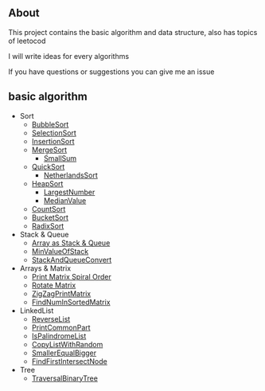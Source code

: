## About  
This project contains the basic algorithm and data structure, also has topics of leetocod 

I will write ideas for every algorithms

If you have questions or suggestions you can give me an issue 


## basic algorithm  
- Sort
    - [BubbleSort](https://github.com/whyalwaysmea/Java-Algorithm/blob/master/sort/BubbleSort.md)    
    - [SelectionSort](https://github.com/whyalwaysmea/Java-Algorithm/blob/master/sort/SelectionSort.md)     
    - [InsertionSort](https://github.com/whyalwaysmea/Java-Algorithm/blob/master/sort/InsertionSort.md)    
    - [MergeSort](https://github.com/whyalwaysmea/Java-Algorithm/blob/master/sort/MergeSort.md)    
        - [SmallSum](https://github.com/whyalwaysmea/Java-Algorithm/blob/master/sort/SmallSum.md)         
    - [QuickSort](https://github.com/whyalwaysmea/Java-Algorithm/blob/master/sort/QuickSort.md)   
        - [NetherlandsSort](https://github.com/whyalwaysmea/Java-Algorithm/blob/master/sort/NetherlandsSort.md)    
    - [HeapSort](https://github.com/whyalwaysmea/Java-Algorithm/blob/master/sort/HeapSort.md)   
        - [LargestNumber](https://github.com/whyalwaysmea/Java-Algorithm/blob/master/sort/LargestNumber.md)   
        - [MedianValue](https://github.com/whyalwaysmea/Java-Algorithm/blob/master/sort/MedianValue.md)   
    - [CountSort](https://github.com/whyalwaysmea/Java-Algorithm/blob/master/sort/CountingSort.md)       
    - [BucketSort](https://github.com/whyalwaysmea/Java-Algorithm/blob/master/sort/BucketSort.md)       
    - [RadixSort](https://github.com/whyalwaysmea/Java-Algorithm/blob/master/sort/RadixSort.md)       
- Stack & Queue 
    - [Array as Stack & Queue](https://github.com/whyalwaysmea/Java-Algorithm/blob/master/stacks%26queue/ArrayToStacks%26Queue.md)  
    - [MinValueOfStack](https://github.com/whyalwaysmea/Java-Algorithm/blob/master/stacks%26queue/getMinValueOfStack.md)  
    - [StackAndQueueConvert](https://github.com/whyalwaysmea/Java-Algorithm/blob/master/stacks%26queue/StackAndQueueConvert.md)  
- Arrays & Matrix 
    - [Print Matrix Spiral Order](https://github.com/whyalwaysmea/Java-Algorithm/blob/master/array%26matrix/PrintMatrixSpiralOrder.md)          
    - [Rotate Matrix](https://github.com/whyalwaysmea/Java-Algorithm/blob/master/array%26matrix/RotateMatrix.md)   
    - [ZigZagPrintMatrix](https://github.com/whyalwaysmea/Java-Algorithm/blob/master/array%26matrix/ZigZagPrintMatrix.md)  
    - [FindNumInSortedMatrix](https://github.com/whyalwaysmea/Java-Algorithm/blob/master/array%26matrix/FindNumInSortedMatrix.md)  
- LinkedList  
    - [ReverseList](https://github.com/whyalwaysmea/Java-Algorithm/blob/master/linkedlist/ReverseList.md)  
    - [PrintCommonPart](https://github.com/whyalwaysmea/Java-Algorithm/blob/master/LinkedList/PrintCommonPart.md)  
    - [IsPalindromeList](https://github.com/whyalwaysmea/Java-Algorithm/blob/master/LinkedList/IsPalindromeList.md)  
    - [CopyListWithRandom](https://github.com/whyalwaysmea/Java-Algorithm/blob/master/LinkedList/CopyListWithRandom.md)  
    - [SmallerEqualBigger](https://github.com/whyalwaysmea/Java-Algorithm/blob/master/LinkedList/SmallerEqualBigger.md)  
    - [FindFirstIntersectNode](https://github.com/whyalwaysmea/Java-Algorithm/blob/master/LinkedList/FindFirstIntersectNode.md)  
- Tree 
    - [TraversalBinaryTree](https://github.com/whyalwaysmea/Java-Algorithm/blob/master/tree/TraversalBinaryTree.md)      